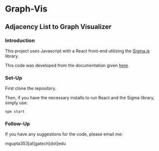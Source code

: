 # Graph-Vis
## Adjacency List to Graph Visualizer
### Introduction
This project uses Javascript with a React front-end utilizing the [Sigma.js](https://www.sigmajs.org/storybook/?path=/docs/introduction--docs) library.

This code was developed from the documentation given [here](https://www.sigmajs.org/storybook/?path=/story/mouse-manipulations--story).

### Set-Up
First clone the repository.

Then, if you have the necessary installs to run React and the Sigma library, simply use:
```
npm start
```
### Follow-Up
If you have any suggestions for the code, please email me:

mgupta353[at]gatech[dot]edu
